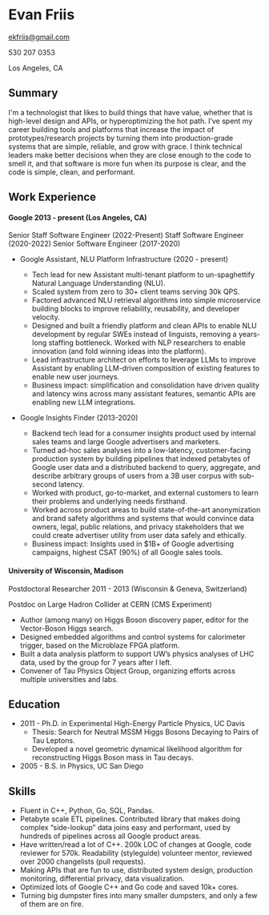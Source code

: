# Evan Friis

ekfriis@gmail.com

530 207 0353

Los Angeles, CA

## Summary

I'm a technologist that likes to build things that have value, whether that is high-level design and APIs, or hyperoptimizing the hot path. I’ve spent my career building tools and platforms that increase the impact of prototypes/research projects by turning them into production-grade systems that are simple, reliable, and grow with grace. I think technical leaders make better decisions when they are close enough to the code to smell it, and that software is more fun when its purpose is clear, and the code is simple, clean, and performant.

## Work Experience

#### Google 2013 - present (Los Angeles, CA)

Senior Staff Software Engineer (2022-Present)
Staff Software Engineer (2020-2022)
Senior Software Engineer (2017-2020)

- Google Assistant, NLU Platform Infrastructure (2020 - present)
  - Tech lead for new Assistant multi-tenant platform to un-spaghettify Natural Language Understanding (NLU).
  - Scaled system from zero to 30+ client teams serving 30k QPS.
  - Factored advanced NLU retrieval algorithms into simple microservice building blocks to improve reliability, reusability, and developer velocity.
  - Designed and built a friendly platform and clean APIs to enable NLU development by regular SWEs instead of linguists, removing a years-long staffing bottleneck.  Worked with NLP researchers to enable innovation (and fold winning ideas into the platform).
  - Lead infrastructure architect on efforts to leverage LLMs to improve Assistant by enabling LLM-driven composition of existing features to enable new user journeys.
  - Business impact: simplification and consolidation have driven quality and latency wins across many assistant features, semantic APIs are enabling new LLM integrations.

- Google Insights Finder (2013-2020)
  - Backend tech lead for a consumer insights product used by internal sales teams and large Google advertisers and marketers.
  - Turned ad-hoc sales analyses into a low-latency, customer-facing production system by building pipelines that indexed petabytes of Google user data and a distributed backend to query, aggregate, and describe arbitrary groups of users from a 3B user corpus with sub-second latency.
  - Worked with product, go-to-market, and external customers to learn their problems and underlying needs firsthand.
  - Worked across product areas to build state-of-the-art anonymization and brand safety algorithms and systems that would convince data owners, legal, public relations, and privacy stakeholders that we could create advertiser utility from user data safely and ethically.
  - Business impact: Insights used in $1B+ of Google advertising campaigns, highest CSAT (90%) of all Google sales tools.  

#### University of Wisconsin, Madison
Postdoctoral Researcher 2011 - 2013 (Wisconsin & Geneva, Switzerland)

Postdoc on Large Hadron Collider at CERN (CMS Experiment)

-  Author (among many) on Higgs Boson discovery paper, editor for the Vector-Boson Higgs search.
-  Designed embedded algorithms and control systems for calorimeter trigger, based on the Microblaze FPGA platform.
-  Built a data analysis platform to support UW’s physics analyses of LHC data, used by the group for 7 years after I left.
-  Convener of Tau Physics Object Group, organizing efforts across multiple universities and labs.

## Education 

 - 2011 - Ph.D. in Experimental High-Energy Particle Physics, UC Davis
   - Thesis: Search for Neutral MSSM Higgs Bosons Decaying to Pairs of Tau Leptons.
   - Developed a novel geometric dynamical likelihood algorithm for reconstructing Higgs Boson mass in Tau decays.
 - 2005 - B.S. in Physics, UC San Diego

## Skills

 - Fluent in C++, Python, Go, SQL, Pandas.
 - Petabyte scale ETL pipelines. Contributed library that makes doing complex “side-lookup” data joins easy and performant, used by hundreds of pipelines across all Google product areas. 
 - Have written/read a lot of C++. 200k LOC of changes at Google, code reviewer for 570k. Readability (styleguide) volunteer mentor, reviewed over 2000 changelists (pull requests).
 - Making APIs that are fun to use, distributed system design, production monitoring, differential privacy, data visualization.
 - Optimized lots of Google C++ and Go code and saved 10k+ cores.
 - Turning big dumpster fires into many smaller dumpsters, and only a few of them are on fire.

